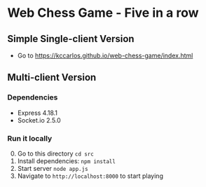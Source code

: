# Web Chess Game - Five in a row

## Simple Single-client Version

 - Go to https://kccarlos.github.io/web-chess-game/index.html

## Multi-client Version

### Dependencies

 - Express 4.18.1
 - Socket.io 2.5.0

### Run it locally

 0. Go to this directory `cd src`
 1. Install dependencies: `npm install`
 2. Start server `node app.js`
 3. Navigate to `http://localhost:8000` to start playing
